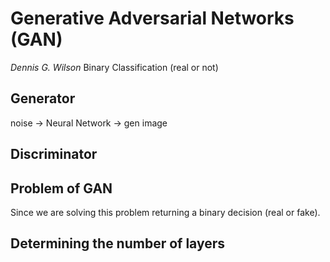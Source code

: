 # Generative Adversarial Networks (GAN)
_Dennis G. Wilson_
Binary Classification (real or not)


## Generator
noise -> Neural Network -> gen image

## Discriminator


## Problem of GAN
Since we are solving this problem returning a binary decision (real or fake).

## Determining the number of layers 